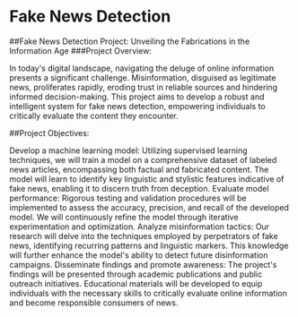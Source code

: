 # Fake News Detection

##Fake News Detection Project: Unveiling the Fabrications in the Information Age
###Project Overview:

In today's digital landscape, navigating the deluge of online information presents a significant challenge. Misinformation, disguised as legitimate news, proliferates rapidly, eroding trust in reliable sources and hindering informed decision-making. This project aims to develop a robust and intelligent system for fake news detection, empowering individuals to critically evaluate the content they encounter.

##Project Objectives:

Develop a machine learning model: Utilizing supervised learning techniques, we will train a model on a comprehensive dataset of labeled news articles, encompassing both factual and fabricated content. The model will learn to identify key linguistic and stylistic features indicative of fake news, enabling it to discern truth from deception.
Evaluate model performance: Rigorous testing and validation procedures will be implemented to assess the accuracy, precision, and recall of the developed model. We will continuously refine the model through iterative experimentation and optimization.
Analyze misinformation tactics: Our research will delve into the techniques employed by perpetrators of fake news, identifying recurring patterns and linguistic markers. This knowledge will further enhance the model's ability to detect future disinformation campaigns.
Disseminate findings and promote awareness: The project's findings will be presented through academic publications and public outreach initiatives. Educational materials will be developed to equip individuals with the necessary skills to critically evaluate online information and become responsible consumers of news.
